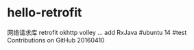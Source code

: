 ﻿# hello-retrofit
网络请求库
retrofit okhttp volley ...
add RxJava
#ubuntu 14
#test Contributions on GitHub 20160410 
